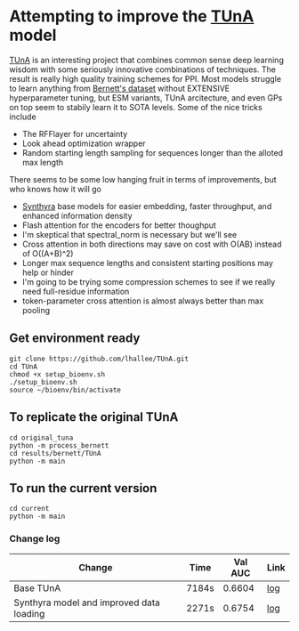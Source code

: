 # Attempting to improve the [TUnA](https://github.com/Wang-lab-UCSD/TUnA) model

[TUnA](https://github.com/Wang-lab-UCSD/TUnA/tree/8cd8b079cae26ae6f431adaf9dcae591ba401d1a) is an interesting project that combines common sense deep learning wisdom with some seriously innovative combinations of techniques. The result is really high quality training schemes for PPI. Most models struggle to learn anything from [Bernett's dataset](https://huggingface.co/datasets/Synthyra/bernett_gold_ppi) without EXTENSIVE hyperparameter tuning, but ESM variants, TUnA arcitecture, and even GPs on top seem to stabily learn it to SOTA levels. Some of the nice tricks include
- The RFFlayer for uncertainty
- Look ahead optimization wrapper
- Random starting length sampling for sequences longer than the alloted max length

There seems to be some low hanging fruit in terms of improvements, but who knows how it will go
- [Synthyra](https://huggingface.co/Synthyra) base models for easier embedding, faster throughput, and enhanced information density
- Flash attention for the encoders for better thoughput
- I'm skeptical that spectral_norm is necessary but we'll see
- Cross attention in both directions may save on cost with O(AB) instead of O((A+B)^2)
- Longer max sequence lengths and consistent starting positions may help or hinder
- I'm going to be trying some compression schemes to see if we really need full-residue information
- token-parameter cross attention is almost always better than max pooling

## Get environment ready
```
git clone https://github.com/lhallee/TUnA.git
cd TUnA
chmod +x setup_bioenv.sh
./setup_bioenv.sh
source ~/bioenv/bin/activate
```

## To replicate the original TUnA
```
cd original_tuna
python -m process_bernett
cd results/bernett/TUnA
python -m main
```

## To run the current version
```
cd current
python -m main
```

### Change log
| Change | Time | Val AUC | Link |
|------|--------|-------------|--------|
| Base TUnA | 7184s | 0.6604 | [log](original_tuna/bernett/TUnA/base_tuna_4_12_25.txt) |
| Synthyra model and improved data loading| 2271s | 0.6754 | [log](runs/1/switch_to_synthyra_4_13_25.txt) |

